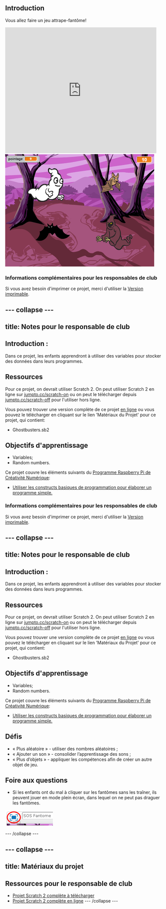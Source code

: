 ## Introduction

Vous allez faire un jeu attrape-fantôme!

<div class="scratch-preview">
  <iframe allowtransparency="true" width="485" height="402" src="https://scratch.mit.edu/projects/embed/60787262/?autostart=false" frameborder="0"></iframe>
  <img src="images/ghost-final.png">
</div>

### Informations complémentaires pour les responsables de club

Si vous avez besoin d'imprimer ce projet, merci d'utiliser la [Version imprimable](https://projects.raspberrypi.org/en/projects/ghostbusters/print).

## \--- collapse \---

## title: Notes pour le responsable de club

## Introduction :

Dans ce projet, les enfants apprendront à utiliser des variables pour stocker des données dans leurs programmes.

## Ressources

Pour ce projet, on devrait utiliser Scratch 2. On peut utiliser Scratch 2 en ligne sur [jumpto.cc/scratch-on](http://jumpto.cc/scratch-on) ou on peut le télécharger depuis [jumpto.cc/scratch-off](http://jumpto.cc/scratch-off) pour l'utiliser hors ligne.

Vous pouvez trouver une version complète de ce projet [en ligne](http://scratch.mit.edu/projects/60787262/#editor) ou vous pouvez le télécharger en cliquant sur le lien 'Matériaux du Projet' pour ce projet, qui contient:

* Ghostbusters.sb2

## Objectifs d'apprentissage

* Variables;
* Random numbers.

Ce projet couvre les éléments suivants du [Programme Raspberry Pi de Créativité Numérique](http://rpf.io/curriculum):

* [Utiliser les constructs basiques de programmation pour élaborer un programme simple.](https://www.raspberrypi.org/curriculum/programming/creator)

### Informations complémentaires pour les responsables de club

Si vous avez besoin d'imprimer ce projet, merci d'utiliser la [Version imprimable](https://projects.raspberrypi.org/en/projects/ghostbusters/print).

## \--- collapse \---

## title: Notes pour le responsable de club

## Introduction :

Dans ce projet, les enfants apprendront à utiliser des variables pour stocker des données dans leurs programmes.

## Ressources

Pour ce projet, on devrait utiliser Scratch 2. On peut utiliser Scratch 2 en ligne sur [jumpto.cc/scratch-on](http://jumpto.cc/scratch-on) ou on peut le télécharger depuis [jumpto.cc/scratch-off](http://jumpto.cc/scratch-off) pour l'utiliser hors ligne.

Vous pouvez trouver une version complète de ce projet [en ligne](http://scratch.mit.edu/projects/60787262/#editor) ou vous pouvez le télécharger en cliquant sur le lien 'Matériaux du Projet' pour ce projet, qui contient:

* Ghostbusters.sb2

## Objectifs d'apprentissage

* Variables;
* Random numbers.

Ce projet couvre les éléments suivants du [Programme Raspberry Pi de Créativité Numérique](http://rpf.io/curriculum):

* [Utiliser les constructs basiques de programmation pour élaborer un programme simple.](https://www.raspberrypi.org/curriculum/programming/creator)

## Défis

* « Plus aléatoire » - utiliser des nombres aléatoires ;
* « Ajouter un son » - consolider l’apprentissage des sons ;
* « Plus d’objets » - appliquer les compétences afin de créer un autre objet de jeu.

## Foire aux questions

* Si les enfants ont du mal à cliquer sur les fantômes sans les traîner, ils peuvent jouer en mode plein écran, dans lequel on ne peut pas draguer les fantômes.

![screenshot](images/ghost-fullscreen.png)

\--- /collapse \---

## \--- collapse \---

## title: Matériaux du projet

## Ressources pour le responsable de club

* [Projet Scratch 2 complète à télécharger](resources/Ghostbusters.sb2)
* [Projet Scratch 2 complète en ligne](http://scratch.mit.edu/projects/60787262/#editor) \--- /collapse \---